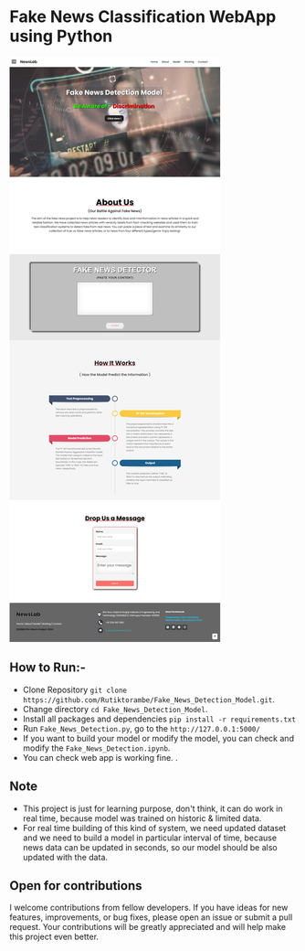 #  Fake News Classification WebApp using Python

![Model Webpage UI](https://raw.githubusercontent.com/Rutiktorambe/Fake_News_Detection_Model/Main/Model-Webpage-Ui.png)

## How to Run:-

- Clone Repository ```git clone https://github.com/Rutiktorambe/Fake_News_Detection_Model.git```.
- Change directory ``` cd Fake_News_Detection_Model ```.
- Install all  packages and dependencies  ```pip install -r requirements.txt```
- Run `Fake_News_Detection.py`, go to the `http://127.0.0.1:5000/`
- If you want to build your model or modify the model, you can check and modify the `Fake_News_Detection.ipynb`.
- You can check web app is working fine. .


## Note
- This project is just for learning purpose, don't think, it can do work in real time, because model was trained on historic & limited data.
- For real time building of this kind of system, we need updated dataset and we need to build a model in particular interval of time, because news data can be updated in seconds, so our model should be also updated with the data.

## Open for contributions
I welcome contributions from fellow developers. If you have ideas for new features, improvements, or bug fixes, please open an issue or submit a pull request. Your contributions will be greatly appreciated and will help make this project even better.

